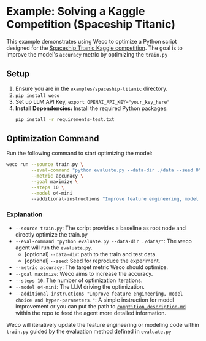 # Example: Solving a Kaggle Competition (Spaceship Titanic)

This example demonstrates using Weco to optimize a Python script designed for the [Spaceship Titanic Kaggle competition](https://www.kaggle.com/competitions/spaceship-titanic/overview). The goal is to improve the model's `accuracy` metric by optimizing the `train.py`

## Setup

1.  Ensure you are in the `examples/spaceship-titanic` directory.
2.  `pip install weco`
3.  Set up LLM API Key, `export OPENAI_API_KEY="your_key_here"`
4.  **Install Dependencies:** Install the required Python packages:
    ```bash
    pip install -r requirements-test.txt
    ```

## Optimization Command

Run the following command to start optimizing the model:

```bash
weco run --source train.py \
         --eval-command "python evaluate.py --data-dir ./data --seed 0" \
         --metric accuracy \
         --goal maximize \
         --steps 10 \
         --model o4-mini
         --additional-instructions "Improve feature engineering, model choice and hyper-parameters."
```

### Explanation

*   `--source train.py`: The script provides a baseline as root node and directly optimize the train.py
*   `--eval-command "python evaluate.py --data-dir ./data/"`: The weco agent will run the `evaluate.py`.
    *   [optional] `--data-dir`: path to the train and test data.
    *   [optional] `--seed`: Seed for reproduce the experiment.
*   `--metric accuracy`: The target metric Weco should optimize.
*   `--goal maximize`: Weco aims to increase the accuracy.
*   `--steps 10`: The number of optimization iterations.
*   `--model o4-mini`: The LLM driving the optimization.
*   `--additional-instructions "Improve feature engineering, model choice and hyper-parameters."`: A simple instruction for model improvement or you can put the path to [`comptition_description.md`](./competition_description.md) within the repo to feed the agent more detailed information.

Weco will iteratively update the feature engineering or modeling code within `train.py` guided by the evaluation method defined in `evaluate.py`
